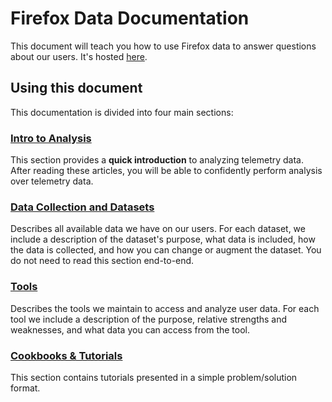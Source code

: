 # Firefox Data Documentation

This document will teach you how to use Firefox data
to answer questions about our users.
It's hosted [here](https://www.gitbook.com/read/book/harterrt/telemetry-docs).

## Using this document

This documentation is divided into four main sections:

### [Intro to Analysis](concepts/learning_paths.adoc)
  This section provides a **quick introduction** to analyzing telemetry data.
  After reading these articles, you will be able to confidently perform analysis
  over telemetry data.
### [Data Collection and Datasets](data/README.md)
  Describes all available data we have on our users. 
  For each dataset, we include a description of the dataset's purpose,
  what data is included, how the data is collected,
  and how you can change or augment the dataset.
  You do not need to read this section end-to-end.
### [Tools](tools/README.md)
  Describes the tools we maintain to access and analyze user data.
  For each tool we include a description of the purpose, relative strengths
  and weaknesses, and what data you can access from the tool.
### [Cookbooks & Tutorials](tutorials/README.md)
  This section contains tutorials presented in a simple problem/solution format.


